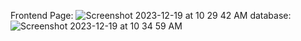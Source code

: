 Frontend Page:
![Screenshot 2023-12-19 at 10 29 42 AM](https://github.com/AdityaBinated/Crud/assets/149779536/dfa14919-1e9f-4bd6-980d-d58d9b10e8b6)
database:
![Screenshot 2023-12-19 at 10 34 59 AM](https://github.com/AdityaBinated/Crud/assets/149779536/c97577d1-c643-4864-9d45-8e776c249540)


